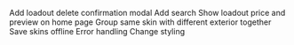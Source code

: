 Add loadout delete confirmation modal
Add search
Show loadout price and preview on home page
Group same skin with different exterior together
Save skins offline
Error handling
Change styling
